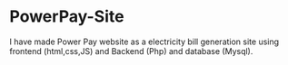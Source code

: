 # PowerPay-Site
I have made Power Pay website as a electricity bill generation site using frontend (html,css,JS) and Backend (Php) and database (Mysql).
